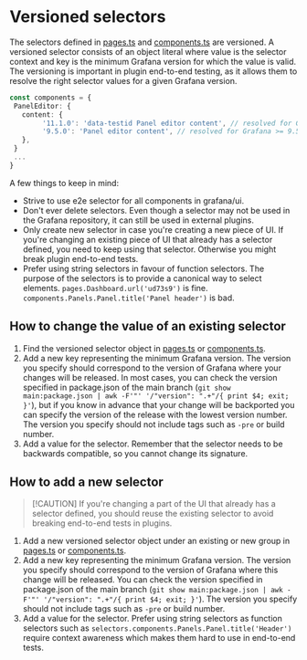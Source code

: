 # Versioned selectors

The selectors defined in [pages.ts](./pages.ts) and [components.ts](./components.ts) are versioned. A versioned selector consists of an object literal where value is the selector context and key is the minimum Grafana version for which the value is valid. The versioning is important in plugin end-to-end testing, as it allows them to resolve the right selector values for a given Grafana version.

``` typescript
const components = {
 PanelEditor: {
   content: {
        '11.1.0': 'data-testid Panel editor content', // resolved for Grafana >= 11.1.0
        '9.5.0': 'Panel editor content', // resolved for Grafana >= 9.5.0 <11.1.0
   },
 }
 ...
}
```

A few things to keep in mind:

- Strive to use e2e selector for all components in grafana/ui.
- Don't ever delete selectors. Even though a selector may not be used in the Grafana repository, it can still be used in external plugins.
- Only create new selector in case you're creating a new piece of UI. If you're changing an existing piece of UI that already has a selector defined, you need to keep using that selector. Otherwise you might break plugin end-to-end tests.
- Prefer using string selectors in favour of function selectors. The purpose of the selectors is to provide a canonical way to select elements.
  `pages.Dashboard.url('ud73s9')` is fine.
  `components.Panels.Panel.title('Panel header')` is bad.

## How to change the value of an existing selector

1. Find the versioned selector object in [pages.ts](./pages.ts) or [components.ts](./components.ts).
2. Add a new key representing the minimum Grafana version. The version you specify should correspond to the version of Grafana where your changes will be released. In most cases, you can check the version specified in package.json of the main branch (`git show main:package.json | awk -F'"' '/"version": ".+"/{ print $4; exit; }'`), but if you know in advance that your change will be backported you can specify the version of the release with the lowest version number. The version you specify should not include tags such as `-pre` or build number.
3. Add a value for the selector. Remember that the selector needs to be backwards compatible, so you cannot change its signature.

## How to add a new selector

> \[\!CAUTION\]
> If you're changing a part of the UI that already has a selector defined, you should reuse the existing selector to avoid breaking end-to-end tests in plugins.

1. Add a new versioned selector object under an existing or new group in [pages.ts](./pages.ts) or [components.ts](./components.ts).
2. Add a new key representing the minimum Grafana version. The version you specify should correspond to the version of Grafana where this change will be released. You can check the version specified in package.json of the main branch (`git show main:package.json | awk -F'"' '/"version": ".+"/{ print $4; exit; }'`). The version you specify should not include tags such as `-pre` or build number.
3. Add a value for the selector. Prefer using string selectors as function selectors such as `selectors.components.Panels.Panel.title('Header')` require context awareness which makes them hard to use in end-to-end tests.
